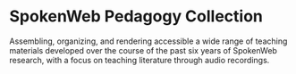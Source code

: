 # SpokenWeb Pedagogy Collection 

Assembling, organizing, and rendering accessible a wide range of teaching materials developed over the course of the past six years of SpokenWeb research, with a focus on teaching literature through audio recordings. 

